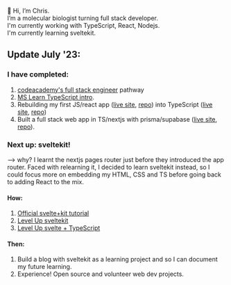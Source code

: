 👋 Hi, I’m Chris.  
I’m a molecular biologist turning full stack developer.   
I'm currently working with TypeScript, React, Nodejs.  
I'm currently learning sveltekit.


## Update July '23:

### I have completed:
1. [codeacademy's full stack engineer](https://www.linkedin.com/posts/chris-cozens-b2883a45_im-happy-to-share-that-ive-obtained-a-new-activity-7032076507715915776-Mvna?utm_source=share&utm_medium=member_desktop) pathway
2. [MS Learn TypeScript intro](https://learn.microsoft.com/en-gb/training/paths/build-javascript-applications-typescript/).
3. Rebuilding my first JS/react app ([live site](https://creative-cocada-575991.netlify.app/), [repo](https://github.com/ccozens/mol-bio-tools)) into TypeScript ([live site]([https://creative-cocada-575991.netlify.app/](https://courageous-otter.netlify.app/)), [repo](https://github.com/ccozens/astro-mol-bio-tools))
4. Built a full stack web app in TS/nextjs with prisma/supabase ([live site](https://www.weeklyevents.info/), [repo](https://github.com/ccozens/weekly_events)).
   
### Next up: sveltekit!
--> why? I learnt the nextjs pages router just before they introduced the app router. Faced with relearning it, I decided to learn sveltekit instead, so I could focus more on embedding my HTML, CSS and TS before going back to adding React to the mix.

#### How:
1. [Official svelte+kit tutorial](https://learn.svelte.dev/tutorial/welcome-to-svelte)
2. [Level Up sveltekit](https://levelup.video/tutorials/sveltekit)
3. [Level Up svelte + TypeScript](https:/levelup.video/tutorials/svelte-and-typescript)
   
   

#### Then:
1. Build a blog with sveltekit as a learning project and so I can document my future learning.
2. Experience! Open source and volunteer web dev projects.
   
<!---
ccozens/ccozens is a ✨ special ✨ repository because its `README.md` (this file) appears on your GitHub profile.
You can click the Preview link to take a look at your changes.
--->
